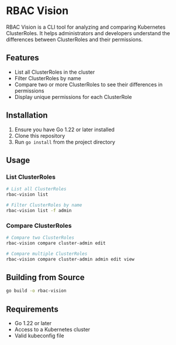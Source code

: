 # RBAC Vision

RBAC Vision is a CLI tool for analyzing and comparing Kubernetes ClusterRoles. It helps administrators and developers understand the differences between ClusterRoles and their permissions.

## Features

- List all ClusterRoles in the cluster
- Filter ClusterRoles by name
- Compare two or more ClusterRoles to see their differences in permissions
- Display unique permissions for each ClusterRole

## Installation

1. Ensure you have Go 1.22 or later installed
2. Clone this repository
3. Run `go install` from the project directory

## Usage

### List ClusterRoles

```bash
# List all ClusterRoles
rbac-vision list

# Filter ClusterRoles by name
rbac-vision list -f admin
```

### Compare ClusterRoles

```bash
# Compare two ClusterRoles
rbac-vision compare cluster-admin edit

# Compare multiple ClusterRoles
rbac-vision compare cluster-admin admin edit view
```

## Building from Source

```bash
go build -o rbac-vision
```

## Requirements

- Go 1.22 or later
- Access to a Kubernetes cluster
- Valid kubeconfig file
